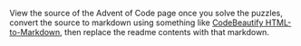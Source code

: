 View the source of the Advent of Code page once you solve the puzzles, 
convert the source to markdown using something like [CodeBeautify HTML-to-Markdown](https://codebeautify.org/html-to-markdown),
then replace the readme contents with that markdown.